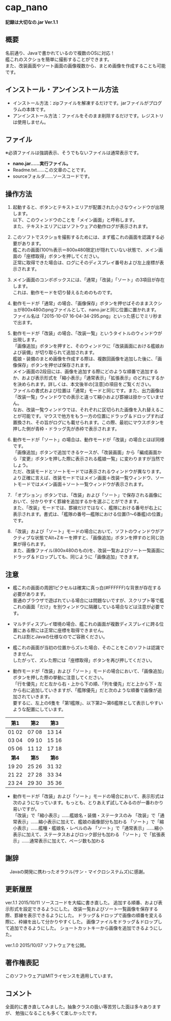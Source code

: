 # cap_nano
**記録は大切なの.jar Ver.1.1**

## 概要
名前通り、Javaで書かれているので複数のOSに対応！  
艦これのスクショを簡単に撮影することができます。  
また、改装画面やソート画面の画像複数から、まとめ画像を作成することも可能です。

## インストール・アンインストール方法
 * インストール方法：zipファイルを解凍するだけです。jarファイルがプログラムの本体です。
 * アンインストール方法：ファイルをそのまま削除するだけです。レジストリは使用しません。

## ファイル
※必須ファイルは強調表示、そうでもないファイルは通常表示です。
 * **nano.jar……実行ファイル。**
 * Readme.txt……この文章のことです。
 * sourceフォルダ……ソースコードです。

## 操作方法
1. 起動すると、ボタンとテキストエリアが配置された小さなウィンドウが出現します。  
以下、このウィンドウのことを「メイン画面」と呼称します。  
また、テキストエリアにはソフトウェアの動作ログが表示されます。

2. このソフトでスクショを撮影するためには、まず艦これの画面を認識する必要があります。  
艦これの画面(100％表示＝800x480限定)が隠れていない状態で、メイン画面の「座標取得」ボタンを押してください。  
正常に取得できた場合は、ログにそのディスプレイ番号および左上座標が表示されます。

3. メイン画面のコンボボックスには、「通常」「改装」「ソート」の3項目が存在します。  
これは、動作モードを切り替えるためのものです。

4. 動作モードが「通常」の場合、「画像保存」ボタンを押せばそのままスクショが800x480のpngファイルとして、nano.jarと同じ位置に置かれます。  
ファイル名は「2015-10-07 16-04-34-295.png」といった感じでミリ秒まで出ます。

5. 動作モードが「改装」の場合、「改装一覧」というタイトルのウィンドウが出現します。  
「画像追加」ボタンを押すと、そのウィンドウに「改装画面における艦娘および装備」が切り取られて追加されます。  
艦娘・装備のまとめ画像を作成する際は、複数回画像を追加した後に、「画像保存」ボタンを押せば保存されます。  
メイン画面の2段目には、画像を追加する際にどのような順番で追加するか、および表示形式を「縮小表示」「通常表示」「拡張表示」のどれにするかを決められます。詳しくは、本文後半の[注意]の項目をご覧ください。  
ファイルの書式および位置は「通常」モードと同じです。また、出力画像は「改装一覧」ウィンドウでの表示と違って縮小および罫線は掛かっていません。  
なお、改装一覧ウィンドウでは、それぞれに区切られた画像を入れ替えることが可能です。マウスで他方をもう一方の位置にドラッグ＆ドロップすれば置換され、その旨がログにも載せられます。この際、最初にマウスボタンを押した側が青枠・ドラッグ先が赤枠で表示されます。

6. 動作モードが「ソート」の場合は、動作モードが「改装」の場合とほぼ同様です。  
「画像追加」ボタンで追加できるケースが、「改装画面」から「編成画面から『変更』ボタンを押した際に表示される艦娘一覧」に変わりますが当然でしょう。  
ただ、改装モードとソートモードでは表示されるウィンドウが異なります。より正確に言えば、改装モードではメイン画面＋改装一覧ウィンドウ、ソートモードではメイン画面＋ソート一覧ウィンドウが表示されます。

7. 「オプション」ボタンでは、「改装」および「ソート」で保存される画像において、分かりやすく罫線を追加するかを選ぶことができます。  
また、「改装」モードでは、罫線だけではなく、艦隊における番号が右上に表示されます。書式は、「艦隊の番号―艦隊における位置(1～6番艦)の位置」です。

8. 「改装」および「ソート」モードの場合において、ソフトのウィンドウがアクティブな状態でAlt+Zキーを押すと、「画像追加」ボタンを押すのと同じ効果が得られます。  
また、画像ファイル(800x480のもの)を、改装一覧およびソート一覧画面にドラッグ＆ドロップしても、同じように「画像追加」できます。

## 注意
 * 艦これの画面の周囲1ピクセルは確実に真っ白(#FFFFFF)な背景が存在する必要があります。  
普通のブラウザで遊ばれている場合には問題ないですが、スクリプト等で艦これの画面「だけ」を別ウィンドウに隔離している場合などは注意が必要です。

 * マルチディスプレイ環境の場合、艦これの画面が複数ディスプレイに跨る位置にある際には正常に座標を取得できません。  
これは割とJavaの仕様なのでご容赦ください。

 * 艦これの画面が当初の位置からズレた場合、そのことをこのソフトは認識できません。  
したがって、ズレた際には「座標取得」ボタンを再び押してください。

 * 動作モードが「改装」および「ソート」モードの場合において、「画像追加」ボタンを押した際の挙動に注意してください。  
「行を優先」だと左から右・上から下の順、「列を優先」だと上から下・左から右に追加していきますが、「艦隊優先」だと次のような順番で画像が追加されていきます。  
要するに、左上の6隻を「第1艦隊」、以下第2～第6艦隊として表示しやすいような配置にしています。  

|**第1**|**第2**|**第3**|
|:---:|:---:|:---:|
|01 02|07 08|13 14|
|03 04|09 10|15 16|
|05 06|11 12|17 18|
|**第4**|**第5**|**第6**|
|19 20|25 26|31 32|
|21 22|27 28|33 34|
|23 24|29 30|35 36|

 * 動作モードが「改装」および「ソート」モードの場合において、表示形式は次のようになっています。もっとも、とりあえず試してみるのが一番わかり易いですが。  
  「改装」で「縮小表示」……艦娘名・装備・ステータスのみ
  「改装」で「通常表示」……縮小表示に加えて、艦娘の画像部分も加わる
  「ソート」で「縮小表示」……艦種・艦娘名・レベルのみ
  「ソート」で「通常表示」……縮小表示に加えて、ステータスおよびロック部分も加わる
  「ソート」で「拡張表示」……通常表示に加えて、ページ数も加わる

## 謝辞
　Javaの開発に携わったオラクル(サン・マイクロシステムズ)に感謝。

## 更新履歴
ver.1.1 2015/10/11
ソースコードを大幅に書き直した。
追加する順番、および表示形式を設定できるようにした。
改装一覧およびソート一覧画像を保存する際、罫線を表示できるようにした。
ドラッグ＆ドロップで画像の順番を変える際に、枠線を出して分かりやすくした。
画像ファイルをドラッグ＆ドロップして追加できるようにした。
ショートカットキーから画像を追加できるようにした。

ver.1.0 2015/10/07
ソフトウェアを公開。

## 著作権表記
このソフトウェアはMITライセンスを適用しています。

## コメント
全面的に書き直してみました。抽象クラスの扱い等苦労した面は多々ありますが、
勉強になることも多くて楽しかったです。
